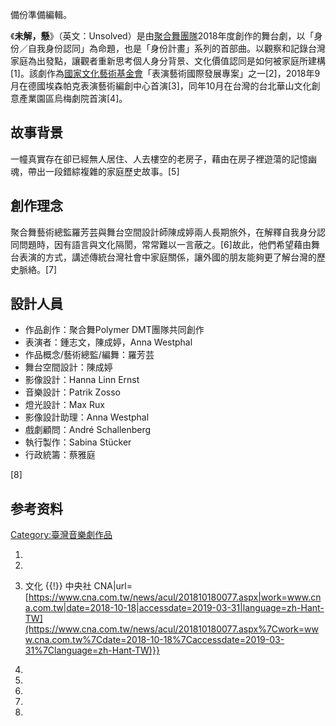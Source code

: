 備份準備編輯。

《**未解，懸**》（英文：Unsolved）是由[聚合舞團隊](https://zh.wikipedia.org/wiki/聚合舞 "wikilink")2018年度創作的舞台劇，以「身份／自我身份認同」為命題，也是「身份計畫」系列的首部曲。以觀察和記錄台灣家庭為出發點，讓觀者重新思考個人身分背景、文化價值認同是如何被家庭所建構\[1\]。該劇作為[國家文化藝術基金會](../Page/國家文化藝術基金會.md "wikilink")「表演藝術國際發展專案」之一\[2\]，2018年9月在德國埃森帕克表演藝術編創中心首演\[3\]，同年10月在台灣的台北華山文化創意產業園區烏梅劇院首演\[4\]。

## 故事背景

一幢真實存在卻已經無人居住、人去樓空的老房子，藉由在房子裡遊蕩的記憶幽魂，帶出一段錯綜複雜的家庭歷史故事。\[5\]

## 創作理念

聚合舞藝術總監羅芳芸與舞台空間設計師陳成婷兩人長期旅外，在解釋自我身分認同問題時，因有語言與文化隔閡，常常難以一言蔽之。\[6\]故此，他們希望藉由舞台表演的方式，講述傳統台灣社會中家庭關係，讓外國的朋友能夠更了解台灣的歷史脈絡。\[7\]

## 設計人員

  - 作品創作：聚合舞Polymer DMT團隊共同創作
  - 表演者：鍾志文，陳成婷，Anna Westphal
  - 作品概念/藝術總監/編舞：羅芳芸
  - 舞台空間設計：陳成婷
  - 影像設計：Hanna Linn Ernst
  - 音樂設計：Patrik Zosso
  - 燈光設計：Max Rux
  - 影像設計助理：Anna Westphal
  - 戲劇顧問：André Schallenberg
  - 執行製作：Sabina Stücker
  - 行政統籌：蔡雅庭

\[8\]

## 参考资料

[Category:臺灣音樂劇作品](https://zh.wikipedia.org/wiki/Category:臺灣音樂劇作品 "wikilink")

1.

2.

3.   文化 {{\!}} 中央社 CNA|url=[https://www.cna.com.tw/news/acul/201810180077.aspx|work=www.cna.com.tw|date=2018-10-18|accessdate=2019-03-31|language=zh-Hant-TW](https://www.cna.com.tw/news/acul/201810180077.aspx%7Cwork=www.cna.com.tw%7Cdate=2018-10-18%7Caccessdate=2019-03-31%7Clanguage=zh-Hant-TW)}}

4.

5.
6.
7.
8.